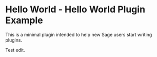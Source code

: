# Hello World - Hello World Plugin Example

This is a minimal plugin intended to help new Sage users start writing plugins.

Test edit.
